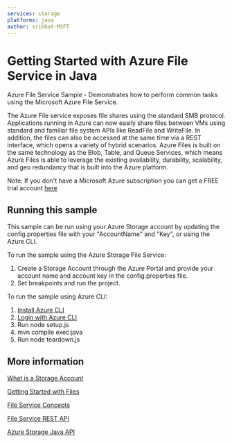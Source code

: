 ```yaml
---
services: storage
platforms: java
author: sribhat-MSFT
---
```


# Getting Started with Azure File Service in Java

Azure File Service Sample - Demonstrates how to perform common tasks using the Microsoft Azure File Service.

The Azure File service exposes file shares using the standard SMB protocol. Applications running in Azure can now easily share files between VMs using standard and familiar file system APIs like ReadFile and WriteFile. In addition, the files can also be accessed at the same time via a REST interface, which opens a variety of hybrid scenarios. Azure Files is built on the same technology as the Blob, Table, and Queue Services, which means Azure Files is able to leverage the existing availability, durability, scalability, and geo redundancy that is built into the Azure platform.

Note: If you don't have a Microsoft Azure subscription you can get a FREE trial account [here](http://go.microsoft.com/fwlink/?LinkId=330212)

## Running this sample

This sample can be run using your Azure Storage account by updating the config.properties file with your "AccountName" and "Key", or using the Azure CLI.

To run the sample using the Azure Storage File Service:

1. Create a Storage Account through the Azure Portal and provide your account name and account key in the config.properties file.
2. Set breakpoints and run the project.

To run the sample using Azure CLI:

1. [Install Azure CLI](https://azure.microsoft.com/en-us/documentation/articles/xplat-cli-install/)
2. [Login with Azure CLI](https://azure.microsoft.com/en-us/documentation/articles/xplat-cli-connect/)
3. Run node setup.js
4. mvn compile exec:java
5. Run node teardown.js

## More information

[What is a Storage Account](http://azure.microsoft.com/en-us/documentation/articles/storage-whatis-account/)

[Getting Started with Files](http://blogs.msdn.com/b/windowsazurestorage/archive/2014/05/12/introducing-microsoft-azure-file-service.aspx)

[File Service Concepts](http://msdn.microsoft.com/en-us/library/dn166972.aspx)

[File Service REST API](http://msdn.microsoft.com/en-us/library/dn167006.aspx)

[Azure Storage Java API](http://azure.github.io/azure-storage-java/)

